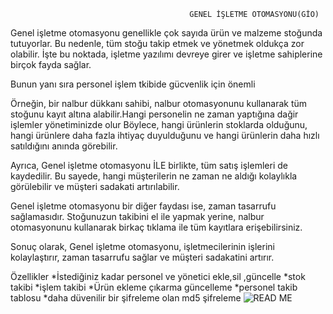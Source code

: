                                             GENEL İŞLETME OTOMASYONU(GİO)

Genel işletme otomasyonu genellikle çok sayıda ürün ve malzeme stoğunda tutuyorlar. Bu nedenle, tüm stoğu takip etmek ve yönetmek oldukça zor olabilir. İşte bu noktada, işletme yazılımı devreye girer ve işletme sahiplerine birçok fayda sağlar.

Bunun yanı sıra personel işlem tkibide gücvenlik için önemli

Örneğin, bir nalbur dükkanı sahibi, nalbur otomasyonunu kullanarak tüm stoğunu kayıt altına alabilir.Hangi personelin ne zaman yaptığına dağir işlemler yönetiminizde olur Böylece, hangi ürünlerin stoklarda olduğunu, hangi ürünlere daha fazla ihtiyaç duyulduğunu ve hangi ürünlerin daha hızlı satıldığını anında görebilir.

Ayrıca, Genel işletme otomasyonu İLE birlikte, tüm satış işlemleri de kaydedilir. Bu sayede, hangi müşterilerin ne zaman ne aldığı kolaylıkla görülebilir ve müşteri sadakati artırılabilir.

Genel işletme otomasyonu bir diğer faydası ise, zaman tasarrufu sağlamasıdır. Stoğunuzun takibini el ile yapmak yerine, nalbur otomasyonunu kullanarak birkaç tıklama ile tüm kayıtlara erişebilirsiniz.

Sonuç olarak, Genel işletme otomasyonu, işletmecilerinin işlerini kolaylaştırır, zaman tasarrufu sağlar ve müşteri sadakatini artırır.

Özellikler 
*İstediğiniz kadar personel ve yönetici ekle,sil ,güncelle
*stok takibi
*işlem takibi
*Ürün ekleme çıkarma güncelleme
*personel takib tablosu 
*daha düvenilir bir şifreleme olan md5 şifreleme 
![READ ME](https://user-images.githubusercontent.com/116283119/235872944-2c1e1354-1bd0-4986-81f2-5800381ab21b.png)
